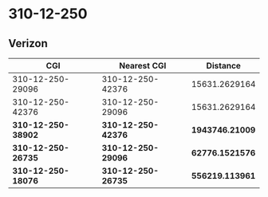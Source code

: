 # 310-12-250
## Verizon


| CGI | Nearest CGI | Distance |
|-----|-------------|----------|
| 310-12-250-29096 | 310-12-250-42376 | 15631.2629164 |
| 310-12-250-42376 | 310-12-250-29096 | 15631.2629164 |
| **310-12-250-38902** | **310-12-250-42376** | **1943746.21009** |
| **310-12-250-26735** | **310-12-250-29096** | **62776.1521576** |
| **310-12-250-18076** | **310-12-250-26735** | **556219.113961** |
